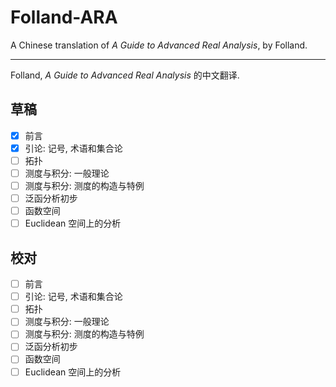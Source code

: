 # Folland-ARA

A Chinese translation of _A Guide to Advanced Real Analysis_, by Folland.

---

Folland, _A Guide to Advanced Real Analysis_ 的中文翻译.

## 草稿

- [x] 前言
- [x] 引论: 记号, 术语和集合论
- [ ] 拓扑
- [ ] 测度与积分: 一般理论
- [ ] 测度与积分: 测度的构造与特例
- [ ] 泛函分析初步
- [ ] 函数空间
- [ ] Euclidean 空间上的分析

## 校对

- [ ] 前言
- [ ] 引论: 记号, 术语和集合论
- [ ] 拓扑
- [ ] 测度与积分: 一般理论
- [ ] 测度与积分: 测度的构造与特例
- [ ] 泛函分析初步
- [ ] 函数空间
- [ ] Euclidean 空间上的分析
